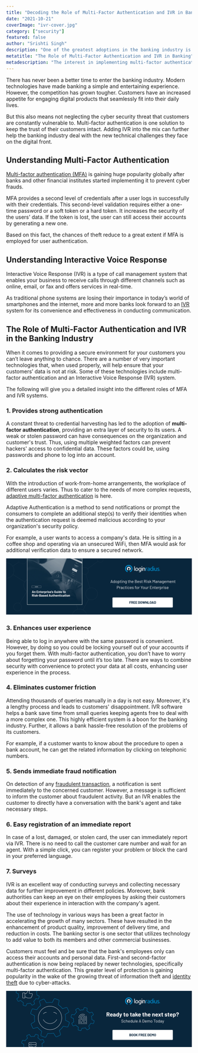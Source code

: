 ```yaml
---
title: "Decoding the Role of Multi-Factor Authentication and IVR in Banking"
date: "2021-10-21"
coverImage: "ivr-cover.jpg"
category: ["security"]
featured: false 
author: "Srishti Singh"
description: "One of the greatest adoptions in the banking industry is the introduction of multi-factor authentication (MFA) and Interactive Voice Response (IVR) systems. Both of them are considered effective ways that help banks to reduce fraud. This blog explains their individual roles in banking."
metatitle: "The Role of Multi-Factor Authentication and IVR in Banking"
metadescription: "The interest in implementing multi-factor authentication and IVR is gaining momentum in the banking sector as customers take their security concerns seriously."
---
```



There has never been a better time to enter the banking industry. Modern technologies have made banking a simple and entertaining experience. However, the competition has grown tougher. Customers have an increased appetite for engaging digital products that seamlessly fit into their daily lives. 

But this also means not neglecting the cyber security threat that customers are constantly vulnerable to. Multi-factor authentication is one solution to keep the trust of their customers intact. Adding IVR into the mix can further help the banking industry deal with the new technical challenges they face on the digital front. 


## Understanding Multi-Factor Authentication 

[Multi-factor authentication (MFA)](https://www.loginradius.com/multi-factor-authentication/) is gaining huge popularity globally after banks and other financial institutes started implementing it to prevent cyber frauds. 

MFA provides a second level of credentials after a user logs in successfully with their credentials. This second-level validation requires either a one-time password or a soft token or a hard token. It increases the security of the users' data. If the token is lost, the user can still access their accounts by generating a new one. 

Based on this fact, the chances of theft reduce to a great extent if MFA is employed for user authentication.


## Understanding Interactive Voice Response 

Interactive Voice Response (IVR) is a type of call management system that enables your business to receive calls through different channels such as online, email, or fax and offers services in real-time. 

As traditional phone systems are losing their importance in today’s world of smartphones and the internet, more and more banks look forward to an [IVR](https://getvoip.com/ivr-systems/) system for its convenience and effectiveness in conducting communication.


## The Role of Multi-Factor Authentication and IVR in the Banking Industry

When it comes to providing a secure environment for your customers you can’t leave anything to chance. There are a number of very important technologies that, when used properly, will help ensure that your customers’ data is not at risk. Some of these technologies include multi-factor authentication and an Interactive Voice Response (IVR) system. 

The following will give you a detailed insight into the different roles of MFA and IVR systems.


### 1. Provides strong authentication

A constant threat to credential harvesting has led to the adoption of **multi-factor authentication**, providing an extra layer of security to its users. A weak or stolen password can have consequences on the organization and customer's trust. Thus, using multiple weighted factors can prevent hackers' access to confidential data. These factors could be, using passwords and phone to log into an account.


### 2. Calculates the risk vector

With the introduction of work-from-home arrangements, the workplace of different users varies. Thus to cater to the needs of more complex requests, [adaptive multi-factor authentication](https://www.loginradius.com/blog/identity/adaptive-authentication/) is here. 

Adaptive Authentication is a method to send notifications or prompt the consumers to complete an additional step(s) to verify their identities when the authentication request is deemed malicious according to your organization's security policy.

For example, a user wants to access a company's data. He is sitting in a coffee shop and operating via an unsecured WiFi, then MFA would ask for additional verification data to ensure a secured network. 

[![GD-RBA](GD-RBA.png)](https://www.loginradius.com/resource/an-enterprises-guide-to-risk-based-authentication/)


### 3. Enhances user experience

Being able to log in anywhere with the same password is convenient. However, by doing so you could be locking yourself out of your accounts if you forget them. With multi-factor authentication, you don’t have to worry about forgetting your password until it’s too late. There are ways to combine security with convenience to protect your data at all costs, enhancing user experience in the process. 


### 4. Eliminates customer friction

Attending thousands of queries manually in a day is not easy. Moreover, it's a lengthy process and leads to customers' disappointment. IVR software helps a bank save time from small queries keeping agents free to deal with a more complex one. This highly efficient system is a boon for the banking industry. Further, it allows a bank hassle-free resolution of the problems of its customers.

For example, if a customer wants to know about the procedure to open a bank account, he can get the related information by clicking on telephonic numbers. 


### 5. Sends immediate fraud notification

On detection of any [fraudulent transaction](https://www.loginradius.com/blog/fuel/good-transaction-security/), a notification is sent immediately to the concerned customer. However, a message is sufficient to inform the customer about fraudulent activity. But an IVR enables the customer to directly have a conversation with the bank's agent and take necessary steps.


### 6. Easy registration of an immediate report

In case of a lost, damaged, or stolen card, the user can immediately report via IVR. There is no need to call the customer care number and wait for an agent. With a simple click, you can register your problem or block the card in your preferred language.


### 7. Surveys

IVR is an excellent way of conducting surveys and collecting necessary data for further improvement in different policies. Moreover, bank authorities can keep an eye on their employees by asking their customers about their experience in interaction with the company's agent.

The use of technology in various ways has been a great factor in accelerating the growth of many sectors. These have resulted in the enhancement of product quality, improvement of delivery time, and reduction in costs. The banking sector is one sector that utilizes technology to add value to both its members and other commercial businesses. 

Customers must feel and be sure that the bank's employees only can access their accounts and personal data. First-and second-factor authentication is now being replaced by newer technologies, specifically multi-factor authentication. This greater level of protection is gaining popularity in the wake of the growing threat of information theft and [identity theft](https://www.loginradius.com/blog/identity/identity-theft-frauds/) due to cyber-attacks.


[![book-free-demo-loginradius](../../assets/book-a-demo-loginradius.png)](https://www.loginradius.com/book-a-demo/)
